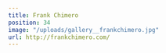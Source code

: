 ```yaml
---
title: Frank Chimero
position: 34
image: "/uploads/gallery__frankchimero.jpg"
url: http://frankchimero.com/
---
```



